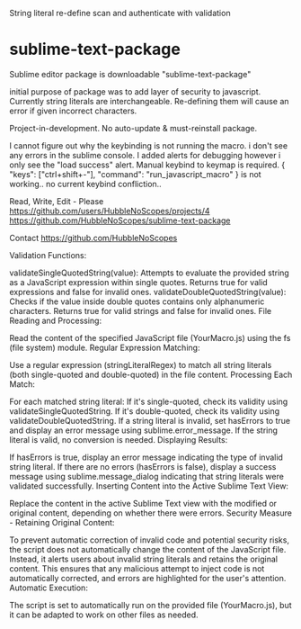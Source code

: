 String literal re-define scan and authenticate with validation
# sublime-text-package
Sublime editor package is downloadable "sublime-text-package"

initial purpose of package was to add layer of security to javascript. Currently string literals are interchangeable. Re-defining them will cause an error if given incorrect characters.

Project-in-development. No auto-update & must-reinstall package.

I cannot figure out why the keybinding is not running the macro.
i don't see any errors in the sublime console. 
I added alerts for debugging however i only see the "load success" alert.
Manual keybind to keymap is required. { "keys": ["ctrl+shift+-"], "command": "run_javascript_macro" } is not working..
no current keybind confliction..


Read, Write, Edit - Please
https://github.com/users/HubbleNoScopes/projects/4
https://github.com/HubbleNoScopes/sublime-text-package

Contact
https://github.com/HubbleNoScopes

Validation Functions:

validateSingleQuotedString(value): Attempts to evaluate the provided string as a JavaScript expression within single quotes. Returns true for valid expressions and false for invalid ones.
validateDoubleQuotedString(value): Checks if the value inside double quotes contains only alphanumeric characters. Returns true for valid strings and false for invalid ones.
File Reading and Processing:

Read the content of the specified JavaScript file (YourMacro.js) using the fs (file system) module.
Regular Expression Matching:

Use a regular expression (stringLiteralRegex) to match all string literals (both single-quoted and double-quoted) in the file content.
Processing Each Match:

For each matched string literal:
If it's single-quoted, check its validity using validateSingleQuotedString.
If it's double-quoted, check its validity using validateDoubleQuotedString.
If a string literal is invalid, set hasErrors to true and display an error message using sublime.error_message.
If the string literal is valid, no conversion is needed.
Displaying Results:

If hasErrors is true, display an error message indicating the type of invalid string literal.
If there are no errors (hasErrors is false), display a success message using sublime.message_dialog indicating that string literals were validated successfully.
Inserting Content into the Active Sublime Text View:

Replace the content in the active Sublime Text view with the modified or original content, depending on whether there were errors.
Security Measure - Retaining Original Content:

To prevent automatic correction of invalid code and potential security risks, the script does not automatically change the content of the JavaScript file. Instead, it alerts users about invalid string literals and retains the original content. This ensures that any malicious attempt to inject code is not automatically corrected, and errors are highlighted for the user's attention.
Automatic Execution:

The script is set to automatically run on the provided file (YourMacro.js), but it can be adapted to work on other files as needed.
